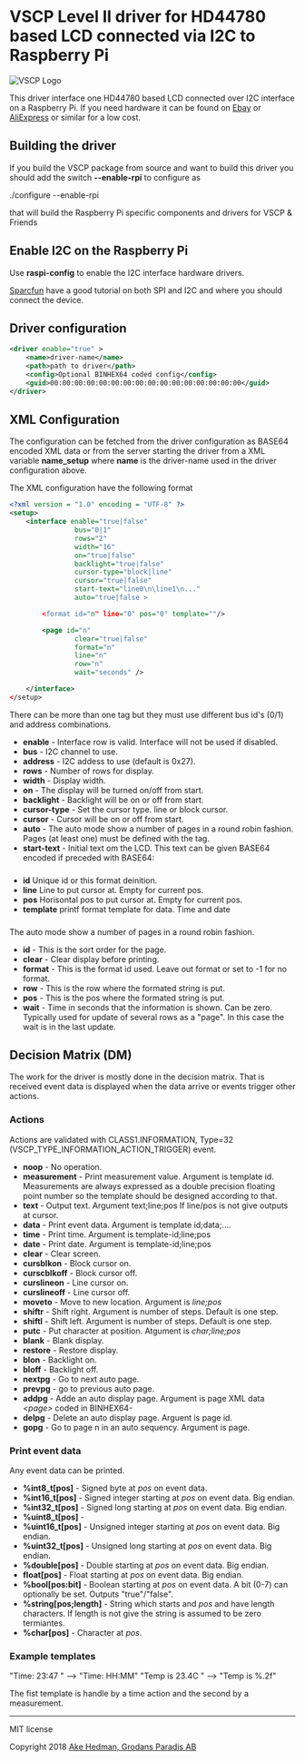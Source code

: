 # VSCP Level II driver for HD44780 based LCD connected via I2C to Raspberry Pi

![VSCP Logo](https://www.vscp.org/images/logo_200.png)

This driver interface one HD44780 based LCD connected over I2C interface on a Raspberry Pi. If you need hardware it can be found on [Ebay](https://www.ebay.com/itm/1PCS-1602-16x2-HD44780-Character-LCD-IIC-I2C-Serial-Interface-Adapter-Module-N/182350804137?hash=item2a74f474a9:g:nDYAAOSwcUBYJZYm:rk:13:pf:0) or [AliExpress](https://www.aliexpress.com/item/1602-16x2-HD44780-Character-LCD-w-IIC-I2C-Serial-Interface-Adapter-Module/32546958584.html?spm=2114.search0204.3.2.51252fd87N4EXx&ws_ab_test=searchweb0_0,searchweb201602_1_10065_10068_318_319_10546_317_10548_10696_450_10084_10083_10618_452_535_534_533_10307_10820_532_10303_204_10059_10884_323_10887_100031_320_10103_448_449,searchweb201603_60,ppcSwitch_0_ppcChannel&algo_expid=25e44b6d-6e38-40fd-9f0b-679449600c85-0&algo_pvid=25e44b6d-6e38-40fd-9f0b-679449600c85&transAbTest=ae803_5) or similar for a low cost. 


## Building the driver
If you build the VSCP package from source and want to build this driver you should add the switch **--enable-rpi** to configure as

  ./configure --enable-rpi

 that will build the Raspberry Pi specific components and drivers for VSCP & Friends 

## Enable I2C on the Raspberry Pi
Use **raspi-config** to enable the I2C interface hardware drivers.

[Sparcfun](https://learn.sparkfun.com/tutorials/raspberry-pi-spi-and-i2c-tutorial/all) have a good tutorial on both SPI and I2C and where you should connect the device.

## Driver configuration

```xml
<driver enable="true" >
    <name>driver-name</name>
    <path>path to driver</path>
    <config>Optional BINHEX64 coded config</config>
    <guid>00:00:00:00:00:00:00:00:00:00:00:00:00:00:00:00</guid>
</driver>
```

## XML Configuration

The configuration can be fetched from the driver configuration as BASE64 encoded XML data or from the server starting the driver from a XML variable **name_setup** where **name** is the driver-name used in the driver configuration above.

The XML configuration have the following format

```xml
<?xml version = "1.0" encoding = "UTF-8" ?>
<setup>
    <interface enable="true|false" 
                bus="0|1" 
                rows="2"
                width="16"
                on="true|false"
                backlight="true|false"
                cursor-type="block|line"
                cursor="true|false"
                start-text="line0\n\line1\n..."
                auto="true|false >

        <format id="n" line="0" pos="0" template=""/>

        <page id="n" 
                clear="true|false"
                format="n" 
                line="n" 
                row="n" 
                wait="seconds" />

    </interface>
</setup>
```
There can be more than one <interface> tag but they must use different bus id's (0/1) and address combinations.

  * **enable** - Interface row is valid. Interface will not be used if disabled.
  * **bus** - I2C channel to use.
  * **address** - I2C addess to use (default is 0x27).
  * **rows** - Number of rows for display.
  * **width** - Display width.
  * **on** - The display will be turned on/off from start.
  * **backlight** - Backlight will be on or off from start.
  * **cursor-type** - Set the cursor type. line or block cursor.
  * **cursor** - Cursor will be on or off from start.
  * **auto** - The auto mode show a number of pages in a round robin fashion. Pages (at least one) must be defined with the <page> tag.
  * **start-text** - Initial text om the LCD. This text can be given BASE64 encoded if preceded with BASE64:

### <format>

 * **id** Unique id or this format deinition.
 * **line** Line to put cursor at. Empty for current pos.
 * **pos** Horisontal pos to put cursor at. Empty for current pos. 
 * **template**  printf format template for data. Time and date 

### <page>

The auto mode show a number of pages in a round robin fashion. 

 * **id** - This is the sort order for the page.
 * **clear** - Clear display before printing.
 * **format** - This is the format id used. Leave out format or set to -1 for no format.
 * **row** - This is the row where the formated string is put.
 * **pos** - This is the pos where the formated string is put.
 * **wait** - Time in seconds that the information is shown. Can be zero. Typically used for update of several rows as a "page". In this case the wait is in the last update.

## Decision Matrix (DM)

The work for the driver is mostly done in the decision matrix. That is received event data is displayed when the data arrive or events trigger other actions.

### Actions

Actions are validated with CLASS1.INFORMATION, Type=32 (VSCP_TYPE_INFORMATION_ACTION_TRIGGER) event.

 * **noop** - No operation.
 * **measurement** - Print measurement value. Argument is template id. Measurements are always expressed as a double precision floating point number so the template should be designed according to that.
 * **text** - Output text. Argument text;line;pos  If line/pos is not give outputs at cursor.
 * **data** - Print event data. Argument is template id;data;....
 * **time** - Print time. Argument is template-id;line;pos
 * **date** - Print date. Argument is template-id;line;pos
 * **clear** - Clear screen.
 * **cursblkon** - Block cursor on.
 * **curscblkoff** - Block cursor off.
 * **curslineon** - Line cursor on.
 * **curslineoff** - Line cursor off.
 * **moveto** - Move to new location. Argument is *line;pos*
 * **shiftr** - Shift right. Argument is number of steps. Default is one step.
 * **shiftl** - Shift left. Argument is number of steps. Default is one step.
 * **putc** - Put character at position. Atgument is *char;line;pos*
 * **blank** - Blank display.
 * **restore** - Restore display.
 * **blon** - Backlight on.
 * **bloff** - Backlight off.
 * **nextpg** - Go to next auto page.
 * **prevpg** - go to previous auto page.
 * **addpg** - Adde an auto display page. Argument is page XML data *\<page\>* coded in BINHEX64-
 * **delpg** - Delete an auto display page. Arguent is page id.
 * **gopg** - Go to page n in an auto sequency. Argument is page.

### Print event data
Any event data can be printed.  

 * **%int8_t[pos]** - Signed byte at *pos* on event data.
 * **%int16_t[pos]** - Signed integer starting at *pos* on event data. Big endian.
 * **%int32_t[pos]** - Signed long starting at *pos* on event data. Big endian.
 * **%uint8_t[pos]** -
 * **%uint16_t[pos]** - Unsigned integer starting at *pos* on event data. Big endian.
 * **%uint32_t[pos]** - Unsigned long starting at *pos* on event data. Big endian.
 * **%double[pos]** - Double starting at *pos* on event data. Big endian.
 * **float[pos]** - Float starting at *pos* on event data. Big endian.
 * **%bool[pos:bit]** - Boolean starting at *pos* on event data. A bit (0-7) can optionally be set. Outputs "true"/"false".
 * **%string[pos;length]** - String which starts and *pos* and have length characters. If length is not give the string is assumed to be zero termiantes.
 * **%char[pos]** - Character at *pos*.



### Example templates

"Time: 23:47     " --> "Time: HH:MM"
"Temp is 23.4C   " --> "Temp is %.2f"

The fist template is handle by a time action and the second by a measurement.



---

MIT license

Copyright 2018 [Ake Hedman, Grodans Paradis AB](akhe@grodansparadis.com)